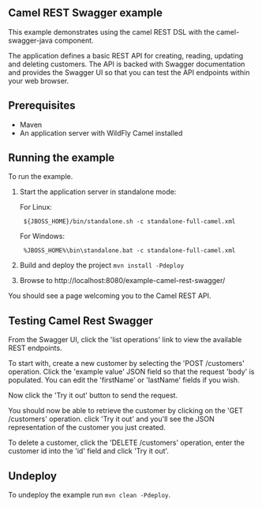 Camel REST Swagger example
--------------------------

This example demonstrates using the camel REST DSL with the camel-swagger-java component.

The application defines a basic REST API for creating, reading, updating and deleting customers. The API is backed with Swagger documentation and provides the Swagger UI so that you can test the API endpoints within your web browser.

Prerequisites
-------------

* Maven
* An application server with WildFly Camel installed

Running the example
-------------------

To run the example.

1. Start the application server in standalone mode:

    For Linux:

        ${JBOSS_HOME}/bin/standalone.sh -c standalone-full-camel.xml

    For Windows:

        %JBOSS_HOME%\bin\standalone.bat -c standalone-full-camel.xml

2. Build and deploy the project `mvn install -Pdeploy`

3. Browse to http://localhost:8080/example-camel-rest-swagger/

You should see a page welcoming you to the Camel REST API.

Testing Camel Rest Swagger
--------------------------

From the Swagger UI, click the 'list operations' link to view the available REST endpoints.

To start with, create a new customer by selecting the 'POST /customers' operation. Click the 'example value' JSON field so that the request 'body' is populated. You can edit the 'firstName' or 'lastName' fields if you wish.

Now click the 'Try it out' button to send the request.

You should now be able to retrieve the customer by clicking on the 'GET /customers' operation. click 'Try it out' and you'll see the JSON representation of the customer you just created.

To delete a customer, click the 'DELETE /customers' operation, enter the customer id into the 'id' field and click 'Try it out'.

Undeploy
--------

To undeploy the example run `mvn clean -Pdeploy`.
